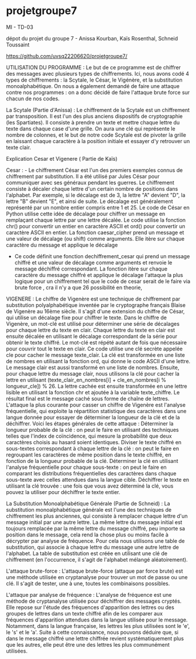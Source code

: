 # projetgroupe7
MI - TD-03


dépot du projet du groupe 7 - Anissa Kourban, Kaïs Rosenthal, Schneid Toussaint

https://github.com/uvsq22206620/projetgroupe7/

UTILISATION DU PROGRAMME : 
Le but de ce programme est de chiffrer des messages avec plusieurs types de chiffrements. Ici, nous avons codé 4 types de chiffrements : la Scytale, le César, le Vigénère, et la substitution monoalphabétique. On nous a également demandé de faire une attaque contre nos programmes : on a donc décidé de faire l'attaque brute force sur chacun de nos codes.

La Scytale (Partie d'Anissa) : 
Le chiffrement de la Scytale est un chiffrement par transposition. Il est l'un des plus anciens dispositifs de cryptographie (les Spartiates). Il consiste à prendre un texte et mettre chaque lettre du texte dans chaque case d'une grille. On aura une clé qui représente le nombre de colonnes, et le but de notre code Scytale est de pivoter la grille en laissant chaque caractère à la position initiale et essayer d'y retrouver un texte clair.


Explication Cesar et Vigenere ( Partie de Kaïs)

Cesar : - Le chiffrement César est l'un des premiers exemples connus de chiffrement par substitution. Il a été utilisé par Jules César pour communiquer avec ses généraux pendant les guerres. Le chiffrement consiste à décaler chaque lettre d'un certain nombre de positions dans l'alphabet.
Par exemple, si le décalage est de 3, la lettre "A" devient "D", la lettre "B" devient "E", et ainsi de suite. Le décalage est généralement représenté par un nombre entier compris entre 1 et 25.
Le code de César en Python utilise cette idée de décalage pour chiffrer un message en remplaçant chaque lettre par une lettre décalée. Le code utilise la fonction chr() pour convertir un entier en caractère ASCII et ord() pour convertir un caractère ASCII en entier.
La fonction caesar_cipher prend un message et une valeur de décalage (ou shift) comme arguments. Elle itère sur chaque caractère du message et applique le décalage

- Ce code définit une fonction dechiffrement_cesar qui prend un message chiffré et une valeur de décalage comme arguments et renvoie le message déchiffré correspondant. La fonction itère sur chaque caractère du message chiffré et applique le décalage 
l'attaque la plus logique pour un chiffrement tel que le code de cesar serait de le faire via brute force ,  cra il n'y a que 26 possibilité en theorie, 

VIGENERE : Le chiffre de Vigenère est une technique de chiffrement par substitution polyalphabétique inventée par le cryptographe français Blaise de Vigenère au 16ème siècle. Il s'agit d'une extension du chiffre de César, qui utilise un décalage fixe pour chiffrer le texte.
Dans le chiffre de Vigenère, un mot-clé est utilisé pour déterminer une série de décalages pour chaque lettre du texte en clair. Chaque lettre du texte en clair est ensuite décalée en utilisant le décalage correspondant de la série pour obtenir le texte chiffré. Le mot-clé est répété autant de fois que nécessaire pour couvrir tout le texte en clair.
Ce code utilise une clé secrète appelée cle pour cacher le message texte_clair. La clé est transformée en une liste de nombres en utilisant la fonction ord, qui donne le code ASCII d'une lettre. Le message clair est aussi transformé en une liste de nombres.
Ensuite, pour chaque lettre du message clair, nous utilisons la clé pour cacher la lettre en utilisant (texte_clair_en_nombres[i] + cle_en_nombres[i % longueur_cle]) % 26. La lettre cachée est ensuite transformée en une lettre lisible en utilisant la fonction chr et ajoutée à la variable texte_chiffre.
Le résultat final est le message caché sous forme de chaîne de lettres.
L'attaque la plus courante pour casser un chiffre de Vigenère est l'analyse fréquentielle, qui exploite la répartition statistique des caractères dans une langue donnée pour essayer de déterminer la longueur de la clé et de la déchiffrer. Voici les étapes générales de cette attaque :
Déterminer la longueur probable de la clé : on peut le faire en utilisant des techniques telles que l'index de coïncidence, qui mesure la probabilité que deux caractères choisis au hasard soient identiques.
Diviser le texte chiffré en sous-textes correspondant à chaque lettre de la clé : on peut le faire en regroupant les caractères de même position dans le texte chiffré, en fonction de la longueur probable de la clé.
Déterminer la clé en utilisant l'analyse fréquentielle pour chaque sous-texte : on peut le faire en comparant les distributions fréquentielles des caractères dans chaque sous-texte avec celles attendues dans la langue cible.
Déchiffrer le texte en utilisant la clé trouvée : une fois que vous avez déterminé la clé, vous pouvez la utiliser pour déchiffrer le texte entier.


La Substitution Monoalphabétique Générale (Partie de Schneid) : 
La substitution monoalphabétique générale est l'une des techniques de chiffrement les plus anciennes, qui consiste à remplacer chaque lettre d'un message initial par une autre lettre. La même lettre du message initial est toujours remplacée par la même lettre du message chiffré, peu importe sa position dans le message, cela rend la chose plus ou moins facile à décrypter par analyse de fréquence. Pour cela nous utilisons une table de substitution, qui associe à chaque lettre du message une autre lettre de l'alphabet. La table de substitution est créée en utilisant une clé de chiffrement (en l'occurrence, il s'agit de l'alphabet mélangé aléatoirement).

L'attaque brute-force : 
L'attaque brute-force (attaque par force brute) est une méthode utilisée en cryptanalyse pour trouver un mot de passe ou une clé. Il s'agit de tester, une à une, toutes les combinaisons possibles.


L'attaque par analyse de fréquence :
L'analyse de fréquence est une méthode de cryptanalyse utilisée pour déchiffrer des messages cryptés. Elle repose sur l'étude des fréquences d'apparition des lettres ou des groupes de lettres dans un texte chiffré afin de les comparer aux fréquences d'apparition attendues dans la langue utilisée pour le message. Notamment, dans la langue française, les lettres les plus utilisées sont le 'e', le 's' et le 'a'. Suite à cette connaissance, nous pouvons déduire que, si dans le message chiffré une lettre chiffrée revient systématiquement plus que les autres, elle peut être une des lettres les plus communément utilisées. 
